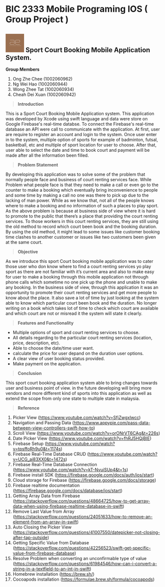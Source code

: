 
# BIC 2333 Mobile Programing IOS ( Group Project )

## ![This is an image](https://github.com/aaroncdx/FinalGroupProject/blob/main/FinalGroupProject/Assets.xcassets/AppIcon.appiconset/logo2-20%403x.png)     Sport Court Booking Mobile Application System.

**Group Members**
1) Ong Zhe Chee (1002060962)
2) Ng Wei Hao (1002060944)
3) Wong Zhee Tat (1002060934)
4) Cheah Dei Xuan (1002060942)

> **Introduction**

This is a Sport Court Booking Mobile Application system. This application was developed by Xcode using swift language and data were store on Google Firebase's real-time databse. To connect the Firebase's real-time database an API were call to communicate with the application. At first, user are require to register an account and login to the system. Once user enter in to the system, multiple option of sports for example of badminton, futsal, basketball, etc and multiple of sport location for user to choose. After that, user able to select the date and time to book court and payment will be made after all the information been filled.

> **Problem Statement**

By developing this application was to solve some of the problem that normally people face and business of court renting services face. While Problem what people face is that they need to make a call or even go to the counter to make a booking which eventually bring inconvenience to people and some time by making a call no one was there to pick up due to the lacking of man power. While as we know that, not all of the people knows where to make a booking and no information of such a places to play sport. As the above problem is because at business side of view where it is hard to promote to the public that there’s a place that providing the court renting services. To those workers in this court renting services, they are still using the old method to record which court been book and the booking duration. By using the old method, it might lead to some issues like customer booking time clashes to another customer or issues like two customers been given at the same court.

> **Objective**

As we introduce this sport Court booking mobile application was to cater those user who don know where to find a court renting services yo play sport as there are not familiar with it’s current area and also to make easy for user to make a booking through this mobile application not through phone calls which sometime no one pick up the phone and unable to make any booking. In the business side of view, through this application it was an opportunity to promote their court renting services and get more people to know about the place. It also save a lot of time by just looking at the system able to know which particular court been book and the duration. No longer writing on a book which takes lot of time to check which court are available and which court are not or misread it the system will state it clearly.

> **Features and Functionality**

- Multiple options of sport and court renting services to choose.
- All details regarding to the particular court renting services (location, price, description, etc).
- Able to choose the date/time user want.
- calculate the price for user depand on the duration user options.
- A clear view of user booking status provided.
- Make payment on the application.

> **Conclusion**

This sport court booking application system able to bring changes towards user and business point of view. in the future developing will bring more vendors and more different kind of sports into this application as well as extend the scope from only one state to multiple state in malaysia.

> **Reference**

1. Picker View (https://www.youtube.com/watch?v=SfjZwgxlwcc)
2. Navigation and Passing Data (https://www.appypie.com/pass-data-between-view-controllers-swift-how-to)
3. Scroll View (https://www.youtube.com/watch?v=orONrVT6CAg&t=226s)
4. Date Picker View (https://www.youtube.com/watch?v=fhRJ5HQjBIE)
5. Firebase Setup (https://www.youtube.com/watch?v=tpsffoRh9u0&t=1174s)
6. Firebase Real-Time Database CRUD (https://www.youtube.com/watch?v=UCG_ai83XX0&t=1472s)
7. Firebase Real-Time Database Connection (https://www.youtube.com/watch?v=kT-NvuiSUp4&t=1s)
8. Firebase install SDK (https://firebase.google.com/docs/auth/ios/start)
9. Cloud storage for Firebase (https://firebase.google.com/docs/storage)
10. Firebase realtime documentation (https://firebase.google.com/docs/database/ios/start)
11. Getting Array Data from Firebase (https://stackoverflow.com/questions/48664725/how-to-get-array-data-when-using-firebase-realtime-database-in-swift)
12. Remove Last Value from Array (https://stackoverflow.com/questions/24051633/how-to-remove-an-element-from-an-array-in-swift)
13. Auto Closing the Picker View (https://stackoverflow.com/questions/41007550/datepicker-not-closing-after-tap-outside)
14. Getting Specific Value from Database (https://stackoverflow.com/questions/42256523/swift-get-specific-value-from-firebase-database)
15. Resolve Problem when converting an unconfirmable type of value (https://stackoverflow.com/questions/61984546/how-can-i-convert-a-string-in-a-textfield-to-an-int-in-swift)
16. Homebrew installation (https://brew.sh/)
17. Cocoapods installation (https://formulae.brew.sh/formula/cocoapods)




